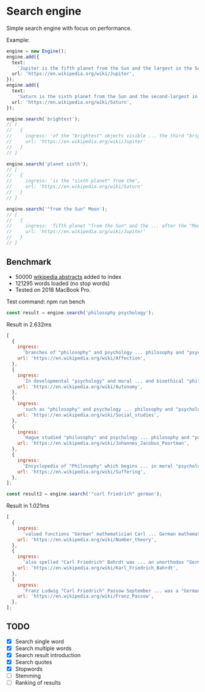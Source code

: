 # Search engine

Simple search engine with focus on performance.

Example:

```typescript
engine = new Engine();
engine.add({
  text:
    'Jupiter is the fifth planet from the Sun and the largest in the Solar System. It is a gas giant with a mass one-thousandth that of the Sun, but two-and-a-half times that of all the other planets in the Solar System combined. Jupiter is one of the brightest objects visible to the naked eye in the night sky, and has been known to ancient civilizations since before recorded history. It is named after the Roman god Jupiter.[18] When viewed from Earth, Jupiter can be bright enough for its reflected light to cast visible shadows,[19] and is on average the third-brightest natural object in the night sky after the Moon and Venus.',
  url: 'https://en.wikipedia.org/wiki/Jupiter',
});
engine.add({
  text:
    'Saturn is the sixth planet from the Sun and the second-largest in the Solar System, after Jupiter. It is a gas giant with an average radius of about nine times that of Earth.[18][19] It only has one-eighth the average density of Earth; however, with its larger volume, Saturn is over 95 times more massive.[20][21][22] Saturn is named after the Roman god of wealth and agriculture; its astronomical symbol (♄) represents the god´s sickle.',
  url: 'https://en.wikipedia.org/wiki/Saturn',
});
```

```typescript
engine.search('brightest');
// [
//   {
//     ingress: 'of the "brightest" objects visible ... the third "brightest" natural object',
//     url: 'https://en.wikipedia.org/wiki/Jupiter'
//   }
// ]
```

```typescript
engine.search('planet sixth');
// [
//   {
//     ingress: 'is the "sixth planet" from the',
//     url: 'https://en.wikipedia.org/wiki/Saturn'
//   }
// ]
```

```typescript
engine.search('"from the Sun" Moon');
// [
//   {
//     ingress: 'fifth planet "from the Sun" and the ... after the "Moon" and Venus',
//     url: 'https://en.wikipedia.org/wiki/Jupiter'
//   }
// ]
```

## Benchmark

- 50000 [wikipedia abstracts](https://dumps.wikimedia.org/enwiki/latest/enwiki-latest-abstract.xml.gz) added to index
- 121295 words loaded (no stop words)
- Tested on 2018 MacBook Pro.

Test command: npm run bench

```typescript
const result = engine.search('philosophy psychology');
```

Result in 2.632ms

```js
[
  {
    ingress:
      'branches of "philosophy" and psychology ... philosophy and "psychology" concerning emotion',
    url: 'https://en.wikipedia.org/wiki/Affection',
  },
  {
    ingress:
      'In developmental "psychology" and moral ... and bioethical "philosophy" autonomy from',
    url: 'https://en.wikipedia.org/wiki/Autonomy',
  },
  {
    ingress:
      'such as "philosophy" and psychology ... philosophy and "psychology"',
    url: 'https://en.wikipedia.org/wiki/Social_studies',
  },
  {
    ingress:
      'Hague studied "philosophy" and psychology ... philosophy and "psychology" at Groningen',
    url: 'https://en.wikipedia.org/wiki/Johannes_Jacobus_Poortman',
  },
  {
    ingress:
      'Encyclopedia of "Philosophy" which begins ... in moral "psychology" ethical theory',
    url: 'https://en.wikipedia.org/wiki/Suffering',
  },
];
```

```typescript
const result2 = engine.search('"carl friedrich" german');
```

Result in 1.021ms

```js
[
  {
    ingress:
      'valued functions "German" mathematician Carl ... German mathematician "Carl Friedrich" Gauss 1777',
    url: 'https://en.wikipedia.org/wiki/Number_theory',
  },
  {
    ingress:
      'also spelled "Carl Friedrich" Bahrdt was ... an unorthodox "German" Protestant biblical ... characters in "German" learning',
    url: 'https://en.wikipedia.org/wiki/Karl_Friedrich_Bahrdt',
  },
  {
    ingress:
      'Franz Ludwig "Carl Friedrich" Passow September ... was a "German" classical scholar',
    url: 'https://en.wikipedia.org/wiki/Franz_Passow',
  },
];
```

## TODO

- [x] Search single word
- [x] Search multiple words
- [x] Search result introduction
- [x] Search quotes
- [x] Stopwords
- [ ] Stemming
- [ ] Ranking of results

